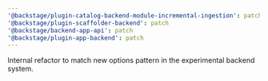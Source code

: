 ```yaml
---
'@backstage/plugin-catalog-backend-module-incremental-ingestion': patch
'@backstage/plugin-scaffolder-backend': patch
'@backstage/backend-app-api': patch
'@backstage/plugin-app-backend': patch
---
```


Internal refactor to match new options pattern in the experimental backend system.
